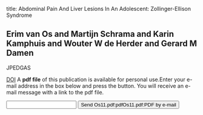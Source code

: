 title: Abdominal Pain And Liver Lesions In An Adolescent: Zollinger-Ellison Syndrome

## Erim van Os and Martijn Schrama and Karin Kamphuis and Wouter W de Herder and Gerard M Damen
JPEDGAS

<a href="https://doi.org/10.1097/MPG.0b013e31822c42d9">DOI</a>
A <b>pdf file</b> of this publication is available for personal use.Enter your e-mail address in the box below and press the button. You will receive an e-mail message with a link to the pdf file.
<form action="sender.php">  <input type="text" name="email">  <input type="submit" value="Send Os11.pdf:pdfOs11.pdf:PDF by e-mail"></form>